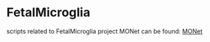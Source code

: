 # FetalMicroglia
scripts related to FetalMicroglia project
MONet can be found: [MONet](https://github.com/rzzli/MONet.git)

